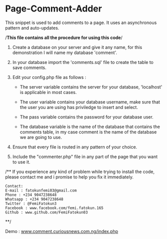# Page-Comment-Adder
This snippet is used to add comments to a page. It uses an asynchronous pattern and auto-updates.

/**This file contains all the procedure for using this code**/

1. Create a database on your server and give it any name, for this demonstration I will name my database 'comment'.

2. In your database import the 'comments.sql' file to create the table to save comments.

3. Edit your config.php file as follows :

    * The server variable contains the server for your database, 'localhost' is applicable in most cases.
    
    * The user variable contains your database username, make sure that the user you are using has priviledge to insert and select.
    
    * The pass variable contains the password for your database user.
    
    * The database variable is the name of the database that contains the comments table, in my case comment is the name of the database we are going to use.

4. Ensure that every file is routed in any pattern of your choice.

5. Include the "commenter.php" file in any part of the page that you want to use it.

/**
    If you experience any kind of problem while trying to install the code, please contact me and i promise to help you fix it immediately.

    Contact:
    E-mail : fatokunfemi03@gmail.com
    Phone : +234 9047238648
    Whatsapp : +234 9047238648
    Twitter : @FemiFatokun3
    Facebook : www.facebook.com/femi.fatokun.165
    Github : www.github.com/FemiFatokun03
**/

Demo : www.comment.curiousnews.com.ng/index.php
